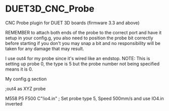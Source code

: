 # DUET3D_CNC_Probe
CNC Probe plugin for DUET 3D boards (firmware 3.3 and above)


REMEMBER to attach both ends of the probe to the correct port and have it setup in your config.g, 
you also need to position the probe bit correctly before starting if you don't you may snap a bit
and no responsibility will be taken for any damage that may result.


I use out4 for my probe since it's wired like an endstop. NOTE: This is setting up probe 0, the
type is 5 but the probe number not being specified means it is 0.

My config.g section

;out4 as XYZ probe

M558 P5  F500 C"!io4.in"   ; Set probe type 5, Speed 500mm/s and use IO4.in inverted


